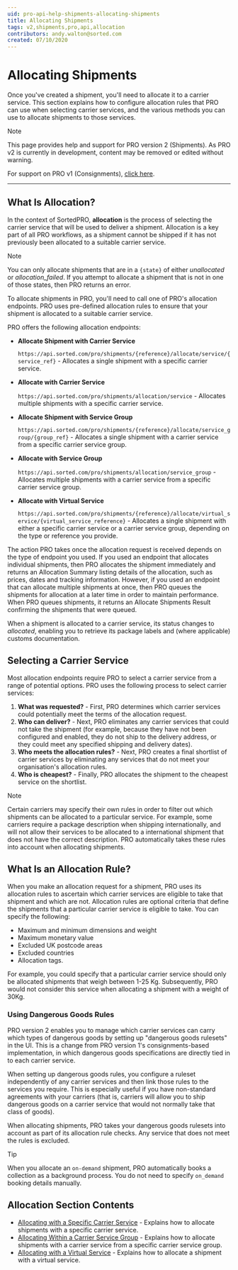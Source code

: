 ```yaml
---
uid: pro-api-help-shipments-allocating-shipments
title: Allocating Shipments
tags: v2,shipments,pro,api,allocation
contributors: andy.walton@sorted.com
created: 07/10/2020
---
```

# Allocating Shipments

Once you've created a shipment, you'll need to allocate it to a carrier service. This section explains how to configure allocation rules that PRO can use when selecting carrier services, and the various methods you can use to allocate shipments to those services.

> [!NOTE]
> This page provides help and support for PRO version 2 (Shipments). As PRO v2 is currently in development, content may be removed or edited without warning.
>
> For support on PRO v1 (Consignments), [click here](/pro/api/help/introduction.html).  

---

## What Is Allocation?

In the context of SortedPRO, **allocation** is the process of selecting the carrier service that will be used to deliver a shipment. Allocation is a key part of all PRO workflows, as a shipment cannot be shipped if it has not previously been allocated to a suitable carrier service.

> [!NOTE]
>
> You can only allocate shipments that are in a `{state}` of either _unallocated_ or _allocation_failed_. If you attempt to allocate a shipment that is not in one of those states, then PRO returns an error.

To allocate shipments in PRO, you'll need to call one of PRO's allocation endpoints. <!-- can specify a carrier service or service group to allocate to, allocate based on a quote you received, or have PRO select the cheapest eligible carrier service for you. You can also use custom filters to narrow down the pool of available services on a per-shipment basis.--> PRO uses pre-defined allocation rules to ensure that your shipment is allocated to a suitable carrier service.

PRO offers the following allocation endpoints:

<!--* **Allocate Shipment**

    `https://api.sorted.com/pro/shipments/{reference}/allocate` - Allocates a single shipment using your default allocation rules.
* **Allocate Shipments**

    `https://api.sorted.com/pro/shipments/allocation` - Allocates multiple shipments using your default allocation rules. -->
* **Allocate Shipment with Carrier Service**

    `https://api.sorted.com/pro/shipments/{reference}/allocate/service/{service_ref}` - Allocates a single shipment with a specific carrier service.
* **Allocate with Carrier Service**

    `https://api.sorted.com/pro/shipments/allocation/service` - Allocates multiple shipments with a specific carrier service.
* **Allocate Shipment with Service Group**

    `https://api.sorted.com/pro/shipments/{reference}/allocate/service_group/{group_ref}` - Allocates a single shipment with a carrier service from a specific carrier service group.
* **Allocate with Service Group**

    `https://api.sorted.com/pro/shipments/allocation/service_group` - Allocates multiple shipments with a carrier service from a specific carrier service group.
* **Allocate with Virtual Service**

    `https://api.sorted.com/pro/shipments/{reference}/allocate/virtual_service/{virtual_service_reference}` - Allocates a single shipment with either a specific carrier service or a carrier service group, depending on the type or reference you provide.  

<!-- * **Allocate with Filters**
    
    `https://api.sorted.com/pro/shipments/allocation/filters` - Allocates one or more shipments with a carrier service that matches the specified filters. 
* **Allocate Shipment with Quote**

    `https://api.sorted.com/pro/shipments/allocate/{reference}/quote/{quote_reference}` - Allocates a single shipment with the carrier service referenced in a specific pre-existing quote. -->

The action PRO takes once the allocation request is received depends on the type of endpoint you used. If you used an endpoint that allocates individual shipments, then PRO allocates the shipment immediately and returns an Allocation Summary listing details of the allocation, such as prices, dates and tracking information. However, if you used an endpoint that can allocate multiple shipments at once, then PRO queues the shipments for allocation at a later time in order to maintain performance. When PRO queues shipments, it returns an Allocate Shipments Result confirming the shipments that were queued.

When a shipment is allocated to a carrier service, its status changes to _allocated_, enabling you to retrieve its package labels and (where applicable) customs documentation.

## Selecting a Carrier Service

Most allocation endpoints require PRO to select a carrier service from a range of potential options. PRO uses the following process to select carrier services:

1. **What was requested?** - First, PRO determines which carrier services could potentially meet the terms of the allocation request.  <!-- The results returned by this step depend heavily on the allocation endpoint used. For example, an **Allocate with Service Group** request limits PRO to only those shipments in a particular service group, whereas an **Allocate Shipments** request does not limit the pool of available services in itself and could potentially include any carrier service. --> 
2. **Who can deliver?** - Next, PRO eliminates any carrier services that could not take the shipment (for example, because they have not been configured and enabled, they do not ship to the delivery address, or they could meet any specified shipping and delivery dates).
3. **Who meets the allocation rules?** - Next, PRO creates a final shortlist of carrier services by eliminating any services that do not meet your organisation's allocation rules. 
4. **Who is cheapest?** - Finally, PRO allocates the shipment to the cheapest service on the shortlist.

> [!NOTE]
>
> Certain carriers may specify their own rules in order to filter out which shipments can be allocated to a particular service. For example, some carriers require a package description when shipping internationally, and will not allow their services to be allocated to a international shipment that does not have the correct description. PRO automatically takes these rules into account when allocating shipments.

## What Is an Allocation Rule?

When you make an allocation request for a shipment, PRO uses its allocation rules to ascertain which carrier services are eligible to take that shipment and which are not. Allocation rules are optional criteria that define the shipments that a particular carrier service is eligible to take. You can specify the following:

* Maximum and minimum dimensions and weight
* Maximum monetary value
* Excluded UK postcode areas
* Excluded countries
* Allocation tags.

For example, you could specify that a particular carrier service should only be allocated shipments that weigh between 1-25 Kg. Subsequently, PRO would not consider this service when allocating a shipment with a weight of 30Kg.

<!-- ### Configuring Allocation Rules

<span class="commented-out">INSTRUCTIONS ON CONFIGURING RULES IN NEW UI IN HERE</span> -->

### Using Dangerous Goods Rules

PRO version 2 enables you to manage which carrier services can carry which types of dangerous goods by setting up "dangerous goods rulesets" in the UI. This is a change from PRO version 1's consignments-based implementation, in which dangerous goods specifications are directly tied in to each carrier service.

When setting up dangerous goods rules, you configure a ruleset independently of any carrier services and then link those rules to the services you require. This is especially useful if you have non-standard agreements with your carriers (that is, carriers will allow you to ship dangerous goods on a carrier service that would not normally take that class of goods).

When allocating shipments, PRO takes your dangerous goods rulesets into account as part of its allocation rule checks. Any service that does not meet the rules is excluded.

<!--<span class="commented-out">INSTRUCTIONS FOR SETTING UP RULESETS IN HERE (WHEN IT'S IN THE UI)</span>-->

> [!TIP]
>
> When you allocate an `on-demand` shipment, PRO automatically books a collection as a background process. You do not need to specify `on_demand` booking details manually.

## Allocation Section Contents

* [Allocating with a Specific Carrier Service](/pro/api/shipments/allocating_with_a_specific_carrier_service.html) - Explains how to allocate shipments with a specific carrier service.
* [Allocating Within a Carrier Service Group](/pro/api/shipments/allocating_within_a_carrier_service_group.html) - Explains how to allocate shipments with a carrier service from a specific carrier service group.
* [Allocating with a Virtual Service](/pro/api/shipments/allocating_with_a_virtual_service.html) - Explains how to allocate a shipment with a virtual service.